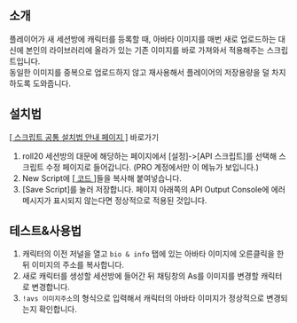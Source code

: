 ## 소개
플레이어가 새 세션방에 캐릭터를 등록할 때, 아바타 이미지를 매번 새로 업로드하는 대신에 본인의 라이브러리에 올라가 있는 기존 이미지를 바로 가져와서 적용해주는 스크립트입니다.  
동일한 이미지를 중복으로 업로드하지 않고 재사용해서 플레이어의 저장용량을 덜 차지하도록 도와줍니다.


## 설치법
[[ 스크립트 공통 설치법 안내 페이지 ]](https://github.com/kibkibe/roll20-api-scripts/wiki) 바로가기
1. roll20 세션방의 대문에 해당하는 페이지에서 [설정]->[API 스크립트]를 선택해 스크립트 수정 페이지로 들어갑니다. (PRO 계정에서만 이 메뉴가 보입니다.)
2. New Script에 [[ 코드 ]](https://github.com/kibkibe/roll20-api-scripts/blob/master/avatar_setter/avatar_setter.js)들을 복사해 붙여넣습니다.
3. [Save Script]를 눌러 저장합니다. 페이지 아래쪽의 API Output Console에 에러 메시지가 표시되지 않는다면 정상적으로 적용된 것입니다.

## 테스트&사용법
1. 캐릭터의 이전 저널을 열고 `bio & info` 탭에 있는 아바타 이미지에 오른클릭을 한 뒤 이미지의 주소를 복사합니다.  
2. 새로 캐릭터를 생성할 세션방에 들어간 뒤 채팅창의 As를 이미지를 변경할 캐릭터로 변경합니다.
3. `!avs 이미지주소`의 형식으로 입력해서 캐릭터의 아바타 이미지가 정상적으로 변경되는지 확인합니다.